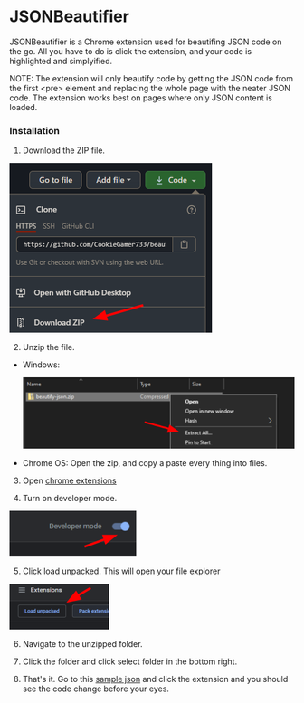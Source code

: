 # JSONBeautifier

JSONBeautifier is a Chrome extension used for beautifing JSON code on the go. All you have to do is click the extension, and your code is highlighted and simplyified.

NOTE: The extension will only beautify code by getting the JSON code from the first &lt;pre&gt; element and replacing the whole page with the neater JSON code. The extension works best on pages where only JSON content is loaded.

### Installation

1. Download the ZIP file.

![download-zip](./installation-instructions/download-zip.png)

2. Unzip the file.

 - Windows:

   ![download-zip](./installation-instructions/unzip-file-windows.png)
 - Chrome OS:
   Open the zip, and copy a paste every thing into files.

3. Open [chrome extensions](chrome://extensions)

4. Turn on developer mode.

![download-zip](./installation-instructions/turn-on-developer-mode.png)

5. Click load unpacked. This will open your file explorer

![download-zip](./installation-instructions/load-unpacked.png)

6. Navigate to the unzipped folder.

7. Click the folder and click select folder in the bottom right.

8. That's it. Go to this [sample json](https://cookiegamer733.repl.co/sample-json) and click the extension and you should see the code change before your eyes.
